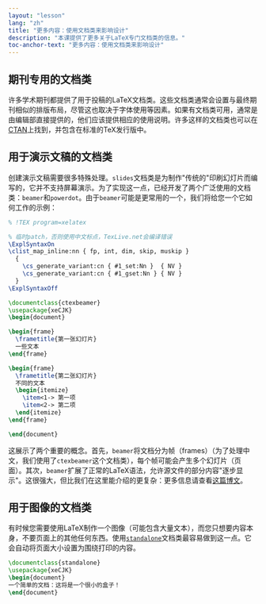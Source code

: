 ```yaml
---
layout: "lesson"
lang: "zh"
title: "更多内容：使用文档类来影响设计"
description: "本课提供了更多关于LaTeX专门文档类的信息。"
toc-anchor-text: "更多内容：使用文档类来影响设计"
---
```


## 期刊专用的文档类

许多学术期刊都提供了用于投稿的LaTeX文档类。这些文档类通常会设置与最终期刊相似的排版布局，尽管这也取决于字体使用等因素。如果有文档类可用，通常是由编辑部直接提供的，他们应该提供相应的使用说明。许多这样的文档类也可以在[CTAN](https://ctan.org)上找到，并包含在标准的TeX发行版中。

## 用于演示文稿的文档类

创建演示文稿需要很多特殊处理。`slides`文档类是为制作"传统的"印刷幻灯片而编写的，它并不支持屏幕演示。为了实现这一点，已经开发了两个广泛使用的文档类：`beamer`和`powerdot`。由于`beamer`可能是更常用的一个，我们将给您一个它如何工作的示例：

```latex
% !TEX program=xelatex

% 临时patch，否则使用中文标点，TexLive.net会编译错误
\ExplSyntaxOn
\clist_map_inline:nn { fp, int, dim, skip, muskip }
  {
    \cs_generate_variant:cn { #1_set:Nn }  { NV }
    \cs_generate_variant:cn { #1_gset:Nn } { NV }
  }
\ExplSyntaxOff

\documentclass{ctexbeamer}
\usepackage{xeCJK}
\begin{document}

\begin{frame}
  \frametitle{第一张幻灯片}
  一些文本
\end{frame}

\begin{frame}
  \frametitle{第二张幻灯片}
  不同的文本
  \begin{itemize}
    \item<1-> 第一项
    \item<2-> 第二项
  \end{itemize}
\end{frame}

\end{document}
```

这展示了两个重要的概念。首先，`beamer`将文档分为帧（frames）（为了处理中文，我们使用了`ctexbeamer`这个文档类），每个帧可能会产生多个幻灯片（页面）。其次，`beamer`扩展了正常的LaTeX语法，允许源文件的部分内容"逐步显示"。这很强大，但比我们在这里能介绍的更复杂：更多信息请查看[这篇博文](https://www.texdev.net/2014/01/17/the-beamer-slide-overlay-concept/)。

## 用于图像的文档类

有时候您需要使用LaTeX制作一个图像（可能包含大量文本），而您只想要内容本身，不要页面上的其他任何东西。使用[`standalone`](https://ctan.org/pkg/standalone)文档类最容易做到这一点。它会自动将页面大小设置为围绕打印的内容。

```latex
\documentclass{standalone}
\usepackage{xeCJK}
\begin{document}
一个简单的文档：这将是一个很小的盒子！
\end{document}
```
